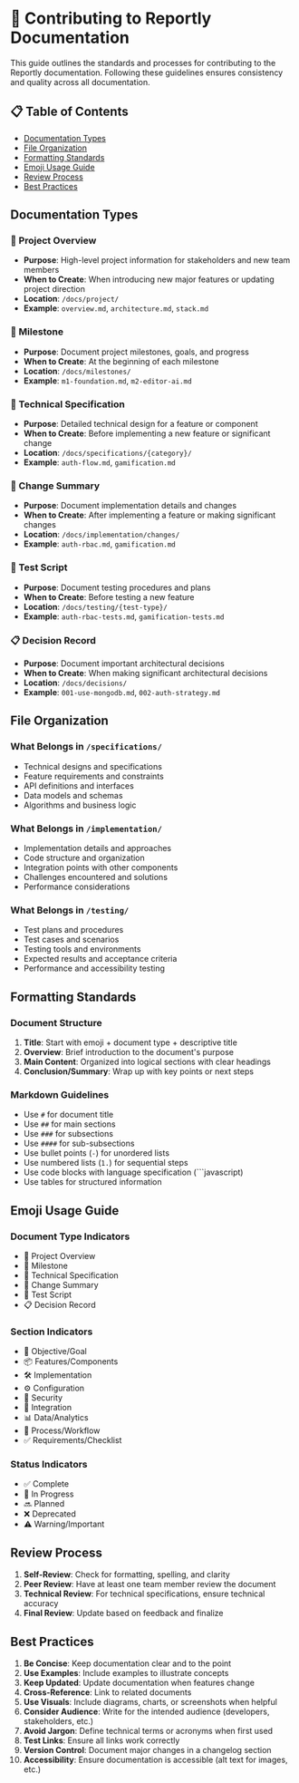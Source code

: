 # 📝 Contributing to Reportly Documentation

This guide outlines the standards and processes for contributing to the Reportly documentation. Following these guidelines ensures consistency and quality across all documentation.

## 📋 Table of Contents

- [Documentation Types](#documentation-types)
- [File Organization](#file-organization)
- [Formatting Standards](#formatting-standards)
- [Emoji Usage Guide](#emoji-usage-guide)
- [Review Process](#review-process)
- [Best Practices](#best-practices)

## Documentation Types

### 📘 Project Overview
- **Purpose**: High-level project information for stakeholders and new team members
- **When to Create**: When introducing new major features or updating project direction
- **Location**: `/docs/project/`
- **Example**: `overview.md`, `architecture.md`, `stack.md`

### 🧭 Milestone
- **Purpose**: Document project milestones, goals, and progress
- **When to Create**: At the beginning of each milestone
- **Location**: `/docs/milestones/`
- **Example**: `m1-foundation.md`, `m2-editor-ai.md`

### 🧠 Technical Specification
- **Purpose**: Detailed technical design for a feature or component
- **When to Create**: Before implementing a new feature or significant change
- **Location**: `/docs/specifications/{category}/`
- **Example**: `auth-flow.md`, `gamification.md`

### 📝 Change Summary
- **Purpose**: Document implementation details and changes
- **When to Create**: After implementing a feature or making significant changes
- **Location**: `/docs/implementation/changes/`
- **Example**: `auth-rbac.md`, `gamification.md`

### 🧪 Test Script
- **Purpose**: Document testing procedures and plans
- **When to Create**: Before testing a new feature
- **Location**: `/docs/testing/{test-type}/`
- **Example**: `auth-rbac-tests.md`, `gamification-tests.md`

### 📋 Decision Record
- **Purpose**: Document important architectural decisions
- **When to Create**: When making significant architectural decisions
- **Location**: `/docs/decisions/`
- **Example**: `001-use-mongodb.md`, `002-auth-strategy.md`

## File Organization

### What Belongs in `/specifications/`
- Technical designs and specifications
- Feature requirements and constraints
- API definitions and interfaces
- Data models and schemas
- Algorithms and business logic

### What Belongs in `/implementation/`
- Implementation details and approaches
- Code structure and organization
- Integration points with other components
- Challenges encountered and solutions
- Performance considerations

### What Belongs in `/testing/`
- Test plans and procedures
- Test cases and scenarios
- Testing tools and environments
- Expected results and acceptance criteria
- Performance and accessibility testing

## Formatting Standards

### Document Structure
1. **Title**: Start with emoji + document type + descriptive title
2. **Overview**: Brief introduction to the document's purpose
3. **Main Content**: Organized into logical sections with clear headings
4. **Conclusion/Summary**: Wrap up with key points or next steps

### Markdown Guidelines
- Use `#` for document title
- Use `##` for main sections
- Use `###` for subsections
- Use `####` for sub-subsections
- Use bullet points (`-`) for unordered lists
- Use numbered lists (`1.`) for sequential steps
- Use code blocks with language specification (```javascript)
- Use tables for structured information

## Emoji Usage Guide

### Document Type Indicators
- 📘 Project Overview
- 🧭 Milestone
- 🧠 Technical Specification
- 📝 Change Summary
- 🧪 Test Script
- 📋 Decision Record

### Section Indicators
- 🎯 Objective/Goal
- 📦 Features/Components
- 🛠️ Implementation
- ⚙️ Configuration
- 🔐 Security
- 🧩 Integration
- 📊 Data/Analytics
- 🔄 Process/Workflow
- ✅ Requirements/Checklist

### Status Indicators
- ✅ Complete
- 🚧 In Progress
- 🔜 Planned
- ❌ Deprecated
- ⚠️ Warning/Important

## Review Process

1. **Self-Review**: Check for formatting, spelling, and clarity
2. **Peer Review**: Have at least one team member review the document
3. **Technical Review**: For technical specifications, ensure technical accuracy
4. **Final Review**: Update based on feedback and finalize

## Best Practices

1. **Be Concise**: Keep documentation clear and to the point
2. **Use Examples**: Include examples to illustrate concepts
3. **Keep Updated**: Update documentation when features change
4. **Cross-Reference**: Link to related documents
5. **Use Visuals**: Include diagrams, charts, or screenshots when helpful
6. **Consider Audience**: Write for the intended audience (developers, stakeholders, etc.)
7. **Avoid Jargon**: Define technical terms or acronyms when first used
8. **Test Links**: Ensure all links work correctly
9. **Version Control**: Document major changes in a changelog section
10. **Accessibility**: Ensure documentation is accessible (alt text for images, etc.)
